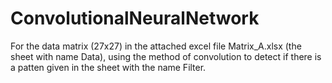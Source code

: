 # ConvolutionalNeuralNetwork

For the data matrix (27x27) in the attached excel file Matrix_A.xlsx (the sheet with name Data), using the method of convolution to detect if there is a patten given in the sheet with the name Filter.  